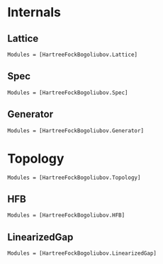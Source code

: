 # Internals

## Lattice

```@autodocs
Modules = [HartreeFockBogoliubov.Lattice]
```

## Spec

```@autodocs
Modules = [HartreeFockBogoliubov.Spec]
```

## Generator

```@autodocs
Modules = [HartreeFockBogoliubov.Generator]
```

# Topology

```@autodocs
Modules = [HartreeFockBogoliubov.Topology]
```

## HFB

```@autodocs
Modules = [HartreeFockBogoliubov.HFB]
```

## LinearizedGap

```@autodocs
Modules = [HartreeFockBogoliubov.LinearizedGap]
```

